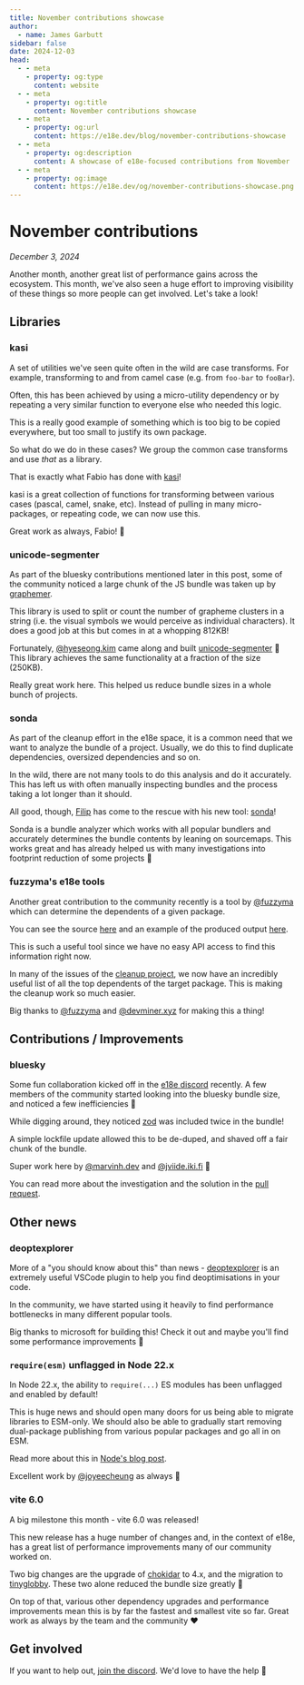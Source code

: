 ```yaml
---
title: November contributions showcase
author:
  - name: James Garbutt
sidebar: false
date: 2024-12-03
head:
  - - meta
    - property: og:type
      content: website
  - - meta
    - property: og:title
      content: November contributions showcase
  - - meta
    - property: og:url
      content: https://e18e.dev/blog/november-contributions-showcase
  - - meta
    - property: og:description
      content: A showcase of e18e-focused contributions from November
  - - meta
    - property: og:image
      content: https://e18e.dev/og/november-contributions-showcase.png
---
```


# November contributions

_December 3, 2024_

Another month, another great list of performance gains across the ecosystem. This month, we've also seen a huge effort to improving visibility of these things so more people can get involved. Let's take a look!

## Libraries

### kasi

A set of utilities we've seen quite often in the wild are case transforms. For example, transforming to and from camel case (e.g. from `foo-bar` to `fooBar`).

Often, this has been achieved by using a micro-utility dependency or by repeating a very similar function to everyone else who needed this logic.

This is a really good example of something which is too big to be copied everywhere, but too small to justify its own package.

So what do we do in these cases? We group the common case transforms and use _that_ as a library.

That is exactly what Fabio has done with [kasi](https://github.com/fabiospampinato/kasi)!

kasi is a great collection of functions for transforming between various cases (pascal, camel, snake, etc). Instead of pulling in many micro-packages, or repeating code, we can now use this.

Great work as always, Fabio! :pray:

### unicode-segmenter

As part of the bluesky contributions mentioned later in this post, some of the community noticed a large chunk of the JS bundle was taken up by [graphemer](https://github.com/flmnt/graphemer).

This library is used to split or count the number of grapheme clusters in a string (i.e. the visual symbols we would perceive as individual characters). It does a good job at this but comes in at a whopping 812KB!

Fortunately, [@hyeseong.kim](https://bsky.app/profile/hyeseong.kim) came along and built [unicode-segmenter](https://github.com/cometkim/unicode-segmenter) :tada: This library achieves the same functionality at a fraction of the size (250KB).

Really great work here. This helped us reduce bundle sizes in a whole bunch of projects.

### sonda

As part of the cleanup effort in the e18e space, it is a common need that we want to analyze the bundle of a project. Usually, we do this to find duplicate dependencies, oversized dependencies and so on.

In the wild, there are not many tools to do this analysis and do it accurately. This has left us with often manually inspecting bundles and the process taking a lot longer than it should.

All good, though, [Filip](https://bsky.app/profile/filipsobol.bsky.social) has come to the rescue with his new tool: [sonda](https://github.com/filipsobol/sonda/tree/main/packages/sonda)!

Sonda is a bundle analyzer which works with all popular bundlers and accurately determines the bundle contents by leaning on sourcemaps. This works great and has already helped us with many investigations into footprint reduction of some projects :pray:

### fuzzyma's e18e tools

Another great contribution to the community recently is a tool by [@fuzzyma](https://bsky.app/profile/fuzzyma.bsky.social) which can determine the dependents of a given package.

You can see the source [here](https://github.com/fuzzyma/e18e-tools) and an example of the produced output [here](https://github.com/es-tooling/ecosystem-cleanup/issues/137#issue-2702026306).

This is such a useful tool since we have no easy API access to find this information right now.

In many of the issues of the [cleanup project](https://github.com/es-tooling/ecosystem-cleanup/), we now have an incredibly useful list of all the top dependents of the target package. This is making the cleanup work so much easier.

Big thanks to [@fuzzyma](https://bsky.app/profile/fuzzyma.bsky.social) and [@devminer.xyz](https://bsky.app/profile/devminer.xyz) for making this a thing!

## Contributions / Improvements

### bluesky

Some fun collaboration kicked off in the [e18e discord](https://chat.e18e.dev) recently. A few members of the community started looking into the bluesky bundle size, and noticed a few inefficiencies :eyes:

While digging around, they noticed [zod](https://github.com/colinhacks/zod) was included twice in the bundle!

A simple lockfile update allowed this to be de-duped, and shaved off a fair chunk of the bundle.

Super work here by [@marvinh.dev](https://bsky.app/profile/marvinh.dev) and [@jviide.iki.fi](https://bsky.app/profile/jviide.iki.fi) :tada:

You can read more about the investigation and the solution in the [pull request](https://github.com/bluesky-social/social-app/pull/6610).

## Other news

### deoptexplorer

More of a "you should know about this" than news - [deoptexplorer](https://github.com/microsoft/deoptexplorer-vscode) is an extremely useful VSCode plugin to help you find deoptimisations in your code.

In the community, we have started using it heavily to find performance bottlenecks in many different popular tools.

Big thanks to microsoft for building this! Check it out and maybe you'll find some performance improvements :rocket:

### `require(esm)` unflagged in Node 22.x

In Node 22.x, the ability to `require(...)` ES modules has been unflagged and enabled by default!

This is huge news and should open many doors for us being able to migrate libraries to ESM-only. We should also be able to gradually start removing dual-package publishing from various popular packages and go all in on ESM.

Read more about this in [Node's blog post](https://nodejs.org/en/blog/release/v22.12.0#requireesm-is-now-enabled-by-default).

Excellent work by [@joyeecheung](https://bsky.app/profile/joyeecheung.bsky.social) as always :pray:

### vite 6.0

A big milestone this month - vite 6.0 was released!

This new release has a huge number of changes and, in the context of e18e, has a great list of performance improvements many of our community worked on.

Two big changes are the upgrade of [chokidar](https://github.com/paulmillr/chokidar) to 4.x, and the migration to [tinyglobby](https://github.com/SuperchupuDev/tinyglobby). These two alone reduced the bundle size greatly :broom:

On top of that, various other dependency upgrades and performance improvements mean this is by far the fastest and smallest vite so far. Great work as always by the team and the community :heart:

## Get involved

If you want to help out, [join the discord](https://chat.e18e.dev). We'd love to have the help :pray:
